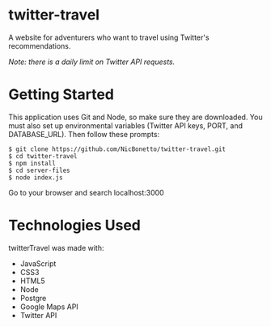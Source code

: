 # twitter-travel
A website for adventurers who want to travel using Twitter's recommendations.

*Note: there is a daily limit on Twitter API requests.*

# Getting Started

This application uses Git and Node, so make sure they are downloaded. You must also set up environmental variables (Twitter API keys, PORT, and DATABASE_URL). Then follow these prompts:

```
$ git clone https://github.com/NicBonetto/twitter-travel.git
$ cd twitter-travel
$ npm install
$ cd server-files
$ node index.js
```
Go to your browser and search localhost:3000

# Technologies Used

twitterTravel was made with: 

+ JavaScript
+ CSS3
+ HTML5
+ Node
+ Postgre
+ Google Maps API
+ Twitter API

